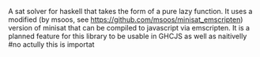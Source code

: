A sat solver for haskell that takes the form of a pure lazy function.
It uses a modified (by msoos, see https://github.com/msoos/minisat_emscripten) version of minisat that can be compiled to javascript via
emscripten. It is a planned feature for this library to be usable in GHCJS as well as naitivelly
#no actully this is importat